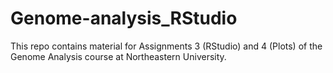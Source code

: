 # Genome-analysis_RStudio
This repo contains material for Assignments 3 (RStudio) and 4 (Plots) of the Genome Analysis course at Northeastern University.
